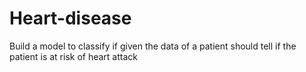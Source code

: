 # Heart-disease
Build a model to classify if given the data of a patient should tell if the patient is at risk of heart attack

